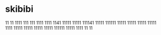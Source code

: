 # skibibi
11
11
1111
111
111
1111
1111
1141
11111
11111
111141
11111
111111
11111
11111
11111
11111
1111
11111
11111
11111
11111
111111
11111
1111
11
11

